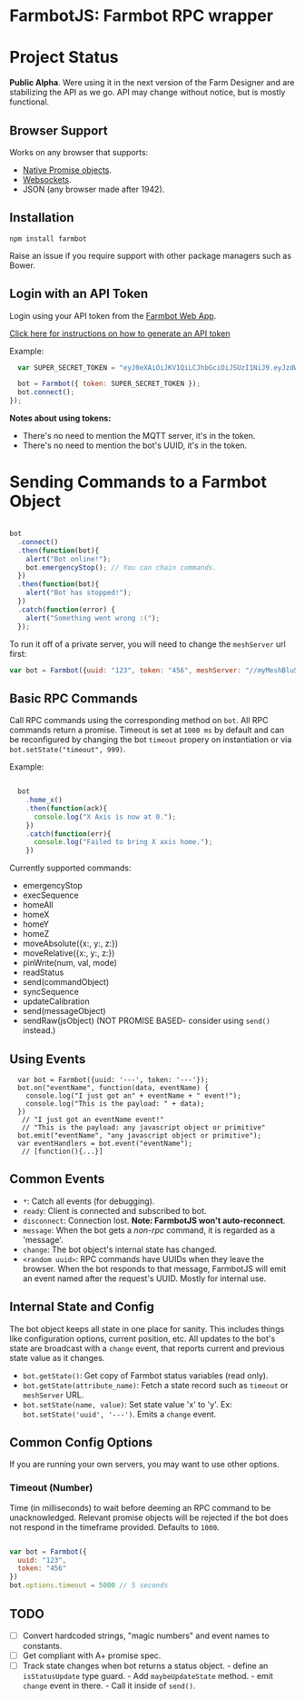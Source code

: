 # FarmbotJS: Farmbot RPC wrapper

# Project Status

**Public Alpha**. Were using it in the next version of the Farm Designer and are stabilizing the API as we go. API may change without notice, but is mostly functional.

## Browser Support

Works on any browser that supports:

 * [Native Promise objects](http://caniuse.com/#feat=promises).
 * [Websockets](http://caniuse.com/#feat=websockets).
 * JSON (any browser made after 1942).

## Installation

```
npm install farmbot
```

Raise an issue if you require support with other package managers such as Bower.

## Login with an API Token

Login using your API token from the [Farmbot Web App](my.farmbot.io).

[Click here for instructions on how to generate an API token](https://github.com/FarmBot/farmbot-web-app#generating-an-api-token)

Example:

```javascript
  var SUPER_SECRET_TOKEN = "eyJ0eXAiOiJKV1QiLCJhbGciOiJSUzI1NiJ9.eyJzdWIiOiJ0ZXN0MTIzQHRlc3QuY29tIiwiaWF0IjoxNDU5MTA5NzI4LCJqdGkiOiI5MjJhNWEwZC0wYjNhLTQ3NjctOTMxOC0xZTQxYWU2MDAzNTIiLCJpc3MiOiJodHRwOi8vbG9jYWxob3N0OjMwMDAvIiwiZXhwIjoxNDU5NDU1MzI4LCJtcXR0IjoibG9jYWxob3N0IiwiYm90IjoiYWE3YmIzN2YtNWJhMy00NjU0LWIyZTQtNThlZDU3NDY1MDhjIn0.KpkNGR9YH68AF3iHP48GormqXzspBJrDGm23aMFGyL_eRIN8iKzy4gw733SaJgFjmebJOqZkz3cly9P5ZpCKwlaxAyn9RvfjQgFcUK0mywWAAvKp5lHfOFLhBBGICTW1r4HcZBgY1zTzVBw4BqS4zM7Y0BAAsflYRdl4dDRG_236p9ETCj0MSYxFagfLLLq0W63943jSJtNwv_nzfqi3TTi0xASB14k5vYMzUDXrC-Z2iBdgmwAYUZUVTi2HsfzkIkRcTZGE7l-rF6lvYKIiKpYx23x_d7xGjnQb8hqbDmLDRXZJnSBY3zGY7oEURxncGBMUp4F_Yaf3ftg4Ry7CiA";

  bot = Farmbot({ token: SUPER_SECRET_TOKEN });
  bot.connect();
});

```

**Notes about using tokens:**

 * There's no need to mention the MQTT server, it's in the token.
 * There's no need to mention the bot's UUID, it's in the token.


# Sending Commands to a Farmbot Object

```javascript

bot
  .connect()
  .then(function(bot){
    alert("Bot online!");
    bot.emergencyStop(); // You can chain commands.
  })
  .then(function(bot){
    alert("Bot has stopped!");
  })
  .catch(function(error) {
    alert("Something went wrong :(");
  });

```

To run it off of a private server, you will need to change the `meshServer` url first:

```javascript
var bot = Farmbot({uuid: "123", token: "456", meshServer: "//myMeshBluServer.org"});
```

## Basic RPC Commands

Call RPC commands using the corresponding method on `bot`. All RPC commands return a promise. Timeout is set at `1000 ms` by default and can be reconfigured by changing the bot `timeout` propery on instantiation or via `bot.setState("timeout", 999)`.

Example:

```javascript

  bot
    .home_x()
    .then(function(ack){
      console.log("X Axis is now at 0.");
    })
    .catch(function(err){
      console.log("Failed to bring X axis home.");
    })

```

Currently supported commands:

 * emergencyStop
 * execSequence
 * homeAll
 * homeX
 * homeY
 * homeZ
 * moveAbsolute({x:, y:, z:})
 * moveRelative({x:, y:, z:})
 * pinWrite(num, val, mode)
 * readStatus
 * send(commandObject)
 * syncSequence
 * updateCalibration
 * send(messageObject)
 * sendRaw(jsObject) (NOT PROMISE BASED- consider using `send()` instead.)

## Using Events

```
  var bot = Farmbot({uuid: '---', token: '---'});
  bot.on("eventName", function(data, eventName) {
    console.log("I just got an" + eventName + " event!");
    console.log("This is the payload: " + data);
  })
   // "I just got an eventName event!"
   // "This is the payload: any javascript object or primitive"
  bot.emit("eventName", "any javascript object or primitive");
  var eventHandlers = bot.event("eventName");
   // [function(){...}]
```

## Common Events

 * `*`: Catch all events (for debugging).
 * `ready`: Client is connected and subscribed to bot.
 * `disconnect`: Connection lost. **Note: FarmbotJS won't auto-reconnect**.
 * `message`: When the bot gets a *non-rpc* command, it is regarded as a 'message'.
 * `change`: The bot object's internal state has changed.
 * `<random uuid>`: RPC commands have UUIDs when they leave the browser. When the bot responds to that message, FarmbotJS will emit an event named after the request's UUID. Mostly for internal use.

## Internal State and Config

The bot object keeps all state in one place for sanity. This includes things like configuration options, current position, etc. All updates to the bot's state are broadcast with a `change` event, that reports current and previous state value as it changes.

 * `bot.getState()`: Get copy of Farmbot status variables (read only).
 * `bot.getState(attribute_name)`: Fetch a state record such as `timeout` or `meshServer` URL.
 * `bot.setState(name, value)`: Set state value 'x' to 'y'. Ex: `bot.setState('uuid', '---')`. Emits a `change` event.

## Common Config Options

If you are running your own servers, you may want to use other options.

### Timeout (Number)

Time (in milliseconds) to wait before deeming an RPC command to be unacknowledged. Relevant promise objects will be rejected if the bot does not respond in the timeframe provided. Defaults to `1000`.

```javascript

var bot = Farmbot({
  uuid: "123",
  token: "456"
})
bot.options.timeout = 5000 // 5 seconds

```

## TODO

 - [ ] Convert hardcoded strings, "magic numbers" and event names to constants.
 - [ ] Get compliant with A+ promise spec.
 - [ ] Track state changes when bot returns a status object.
        - define an `isStatusUpdate` type guard.
        - Add `maybeUpdateState` method.
          - emit `change` event in there.
          - Call it inside of `send()`.
